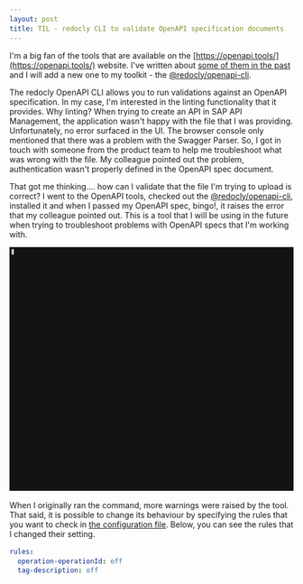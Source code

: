 ```yaml
---
layout: post
title: TIL - redocly CLI to validate OpenAPI specification documents
---
```


I'm a big fan of the tools that are available on the [https://openapi.tools/](https://openapi.tools/) website. I've written about [some of them in the past](https://blogs.sap.com/2022/10/10/openapis-in-the-sap-ecosystem/) and I will add a new one to my toolkit - the [@redocly/openapi-cli](https://redoc.ly/openapi-cli).

The redocly OpenAPI CLI allows you to run validations against an OpenAPI specification. In my case, I'm interested in the linting functionality that it provides. Why linting? When trying to create an API in SAP API Management, the application wasn't happy with the file that I was providing. Unfortunately, no error surfaced in the UI. The browser console only mentioned that there was a problem with the Swagger Parser. So, I got in touch with someone from the product team to help me troubleshoot what was wrong with the file. My colleague pointed out the problem, authentication wasn't properly defined in the OpenAPI spec document.

That got me thinking.... how can I validate that the file I'm trying to upload is correct? I went to the OpenAPI tools, checked out the [@redocly/openapi-cli](https://redoc.ly/openapi-cli), installed it and when I passed my OpenAPI spec, bingo!, it raises the error that my colleague pointed out. This is a tool that  I will be using in the future when trying to troubleshoot problems with OpenAPI specs that I'm working with. 

![redocly recording](./../images/redocly-lint.gif)

When I originally ran the command, more warnings were raised by the tool. That said, it is possible to change its behaviour by specifying the rules that you want to check in [the configuration file](https://redocly.com/docs/cli/configuration/). Below, you can see the rules that I changed their setting.

```yaml
rules:
  operation-operationId: off
  tag-description: off
```
